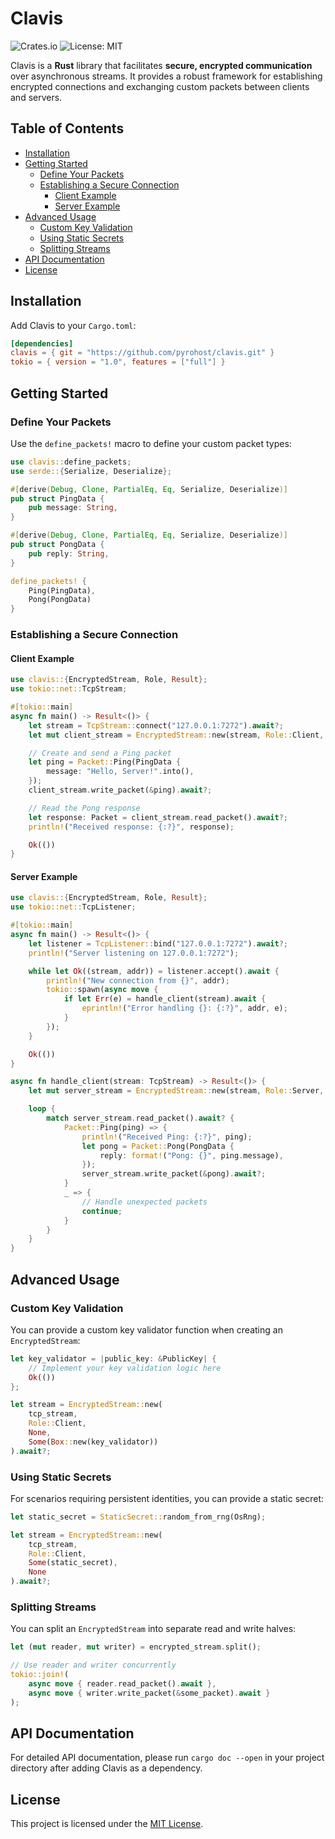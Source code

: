 # Clavis

![Crates.io](https://img.shields.io/crates/v/clavis)
![License: MIT](https://img.shields.io/badge/License-MIT-blue.svg)

Clavis is a **Rust** library that facilitates **secure, encrypted communication** over asynchronous streams. It provides a robust framework for establishing encrypted connections and exchanging custom packets between clients and servers.

## Table of Contents

- [Installation](#installation)
- [Getting Started](#getting-started)
  - [Define Your Packets](#define-your-packets)
  - [Establishing a Secure Connection](#establishing-a-secure-connection)
    - [Client Example](#client-example)
    - [Server Example](#server-example)
- [Advanced Usage](#advanced-usage)
  - [Custom Key Validation](#custom-key-validation)
  - [Using Static Secrets](#using-static-secrets)
  - [Splitting Streams](#splitting-streams)
- [API Documentation](#api-documentation)
- [License](#license)

## Installation

Add Clavis to your `Cargo.toml`:

```toml
[dependencies]
clavis = { git = "https://github.com/pyrohost/clavis.git" }
tokio = { version = "1.0", features = ["full"] }
```

## Getting Started

### Define Your Packets

Use the `define_packets!` macro to define your custom packet types:

```rust
use clavis::define_packets;
use serde::{Serialize, Deserialize};

#[derive(Debug, Clone, PartialEq, Eq, Serialize, Deserialize)]
pub struct PingData {
    pub message: String,
}

#[derive(Debug, Clone, PartialEq, Eq, Serialize, Deserialize)]
pub struct PongData {
    pub reply: String,
}

define_packets! {
    Ping(PingData),
    Pong(PongData)
}
```

### Establishing a Secure Connection

#### Client Example

```rust
use clavis::{EncryptedStream, Role, Result};
use tokio::net::TcpStream;

#[tokio::main]
async fn main() -> Result<()> {
    let stream = TcpStream::connect("127.0.0.1:7272").await?;
    let mut client_stream = EncryptedStream::new(stream, Role::Client, None, None).await?;

    // Create and send a Ping packet
    let ping = Packet::Ping(PingData {
        message: "Hello, Server!".into(),
    });
    client_stream.write_packet(&ping).await?;

    // Read the Pong response
    let response: Packet = client_stream.read_packet().await?;
    println!("Received response: {:?}", response);

    Ok(())
}
```

#### Server Example

```rust
use clavis::{EncryptedStream, Role, Result};
use tokio::net::TcpListener;

#[tokio::main]
async fn main() -> Result<()> {
    let listener = TcpListener::bind("127.0.0.1:7272").await?;
    println!("Server listening on 127.0.0.1:7272");

    while let Ok((stream, addr)) = listener.accept().await {
        println!("New connection from {}", addr);
        tokio::spawn(async move {
            if let Err(e) = handle_client(stream).await {
                eprintln!("Error handling {}: {:?}", addr, e);
            }
        });
    }

    Ok(())
}

async fn handle_client(stream: TcpStream) -> Result<()> {
    let mut server_stream = EncryptedStream::new(stream, Role::Server, None, None).await?;

    loop {
        match server_stream.read_packet().await? {
            Packet::Ping(ping) => {
                println!("Received Ping: {:?}", ping);
                let pong = Packet::Pong(PongData {
                    reply: format!("Pong: {}", ping.message),
                });
                server_stream.write_packet(&pong).await?;
            }
            _ => {
                // Handle unexpected packets
                continue;
            }
        }
    }
}
```

## Advanced Usage

### Custom Key Validation

You can provide a custom key validator function when creating an `EncryptedStream`:

```rust
let key_validator = |public_key: &PublicKey| {
    // Implement your key validation logic here
    Ok(())
};

let stream = EncryptedStream::new(
    tcp_stream,
    Role::Client,
    None,
    Some(Box::new(key_validator))
).await?;
```

### Using Static Secrets

For scenarios requiring persistent identities, you can provide a static secret:

```rust
let static_secret = StaticSecret::random_from_rng(OsRng);

let stream = EncryptedStream::new(
    tcp_stream,
    Role::Client,
    Some(static_secret),
    None
).await?;
```

### Splitting Streams

You can split an `EncryptedStream` into separate read and write halves:

```rust
let (mut reader, mut writer) = encrypted_stream.split();

// Use reader and writer concurrently
tokio::join!(
    async move { reader.read_packet().await },
    async move { writer.write_packet(&some_packet).await }
);
```

## API Documentation

For detailed API documentation, please run `cargo doc --open` in your project directory after adding Clavis as a dependency.

## License

This project is licensed under the [MIT License](LICENSE).
